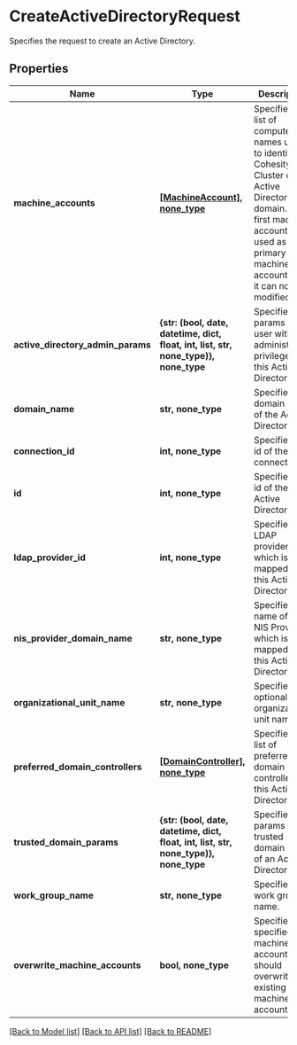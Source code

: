 # CreateActiveDirectoryRequest

Specifies the request to create an Active Directory.

## Properties
Name | Type | Description | Notes
------------ | ------------- | ------------- | -------------
**machine_accounts** | [**[MachineAccount], none_type**](MachineAccount.md) | Specifies a list of computer names used to identify the Cohesity Cluster on the Active Directory domain. The first machine account is used as primary machine account and it can not be modified. | 
**active_directory_admin_params** | **{str: (bool, date, datetime, dict, float, int, list, str, none_type)}, none_type** | Specifies the params of a user with administrative privilege of this Active Directory. | 
**domain_name** | **str, none_type** | Specifies the domain name of the Active Directory. | 
**connection_id** | **int, none_type** | Specifies the id of the connection. | [optional] 
**id** | **int, none_type** | Specifies the id of the Active Directory. | [optional] [readonly] 
**ldap_provider_id** | **int, none_type** | Specifies the LDAP provider id which is mapped to this Active Directory | [optional] 
**nis_provider_domain_name** | **str, none_type** | Specifies the name of the NIS Provider which is mapped to this Active Directory. | [optional] 
**organizational_unit_name** | **str, none_type** | Specifies an optional organizational unit name. | [optional] 
**preferred_domain_controllers** | [**[DomainController], none_type**](DomainController.md) | Specifies a list of preferred domain controllers of this Active Directory. | [optional] 
**trusted_domain_params** | **{str: (bool, date, datetime, dict, float, int, list, str, none_type)}, none_type** | Specifies the params of trusted domain info of an Active Directory. | [optional] 
**work_group_name** | **str, none_type** | Specifies a work group name. | [optional] 
**overwrite_machine_accounts** | **bool, none_type** | Specifies if specified machine accounts should overwrite existing machine accounts. | [optional] 

[[Back to Model list]](../README.md#documentation-for-models) [[Back to API list]](../README.md#documentation-for-api-endpoints) [[Back to README]](../README.md)


